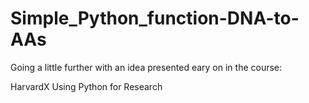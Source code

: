 # Simple_Python_function-DNA-to-AAs

Going a little further with an idea presented eary on in the course: 
&nbsp;

HarvardX Using Python for Research
